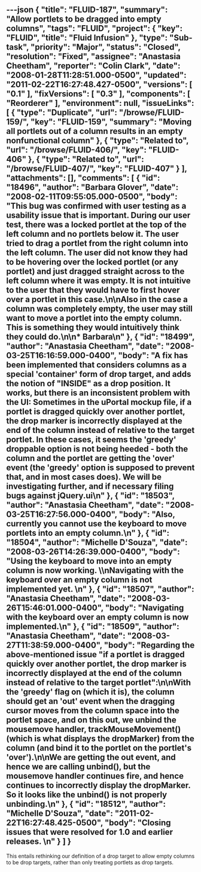 ---json
{
  "title": "FLUID-187",
  "summary": "Allow portlets to be dragged into empty columns",
  "tags": "FLUID",
  "project": {
    "key": "FLUID",
    "title": "Fluid Infusion"
  },
  "type": "Sub-task",
  "priority": "Major",
  "status": "Closed",
  "resolution": "Fixed",
  "assignee": "Anastasia Cheetham",
  "reporter": "Colin Clark",
  "date": "2008-01-28T11:28:51.000-0500",
  "updated": "2011-02-22T16:27:48.427-0500",
  "versions": [
    "0.1"
  ],
  "fixVersions": [
    "0.3"
  ],
  "components": [
    "Reorderer"
  ],
  "environment": null,
  "issueLinks": [
    {
      "type": "Duplicate",
      "url": "/browse/FLUID-159/",
      "key": "FLUID-159",
      "summary": "Moving all portlets out of a column results in an empty nonfunctional column"
    },
    {
      "type": "Related to",
      "url": "/browse/FLUID-406/",
      "key": "FLUID-406"
    },
    {
      "type": "Related to",
      "url": "/browse/FLUID-407/",
      "key": "FLUID-407"
    }
  ],
  "attachments": [],
  "comments": [
    {
      "id": "18496",
      "author": "Barbara Glover",
      "date": "2008-02-11T09:55:05.000-0500",
      "body": "This bug was confirmed with user testing as a usability issue that is important.  During our user test, there was a locked portlet at the top of the left column and no portlets below it.  The user tried to drag a portlet from the right column into the left column.  The user did not know they had to be hovering over the locked portlet (or any portlet) and just dragged straight across to the left column where it was empty.  It is not intuitive to the user that they would have to first hover over a portlet in this case.\n\nAlso in the case a column was completely empty, the user may still want to move a portlet into the empty column.  This is something they would intuitively think they could do.\n\n* Barbara\n"
    },
    {
      "id": "18499",
      "author": "Anastasia Cheetham",
      "date": "2008-03-25T16:16:59.000-0400",
      "body": "A fix has been implemented that considers columns as a special 'container' form of drop target, and adds the notion of \"INSIDE\" as a drop position. It works, but there is an inconsistent problem with the UI: Sometimes in the uPortal mockup file, if a portlet is dragged **quickly** over another portlet, the drop marker is incorrectly displayed at the end of the column instead of relative to the target portlet. In these cases, it seems the 'greedy' droppable option is not being heeded - both the column and the portlet are getting the 'over' event (the 'greedy' option is supposed to prevent that, and in most cases does). We will be investigating further, and if necessary filing bugs against jQuery.ui\n"
    },
    {
      "id": "18503",
      "author": "Anastasia Cheetham",
      "date": "2008-03-25T16:27:56.000-0400",
      "body": "Also, currently you cannot use the keyboard to move portlets into an empty column.\n"
    },
    {
      "id": "18504",
      "author": "Michelle D'Souza",
      "date": "2008-03-26T14:26:39.000-0400",
      "body": "Using the keyboard to move into an empty column is now working. \\\nNavigating with the keyboard over an empty column is not implemented yet.&#x20;\n"
    },
    {
      "id": "18507",
      "author": "Anastasia Cheetham",
      "date": "2008-03-26T15:46:01.000-0400",
      "body": "Navigating with the keyboard over an empty column is now implemented.\n"
    },
    {
      "id": "18509",
      "author": "Anastasia Cheetham",
      "date": "2008-03-27T11:38:59.000-0400",
      "body": "Regarding the above-mentioned issue \"if a portlet is dragged **quickly** over another portlet, the drop marker is incorrectly displayed at the end of the column instead of relative to the target portlet\":\n\nWith the 'greedy' flag on (which it is), the column should get an 'out' event when the dragging cursor moves from the column space into the portlet space, and on this out, we unbind the mousemove handler, trackMouseMovement() (which is what displays the dropMarker) from the column (and bind it to the portlet on the portlet's 'over').\n\nWe **are** getting the out event, and hence we are calling unbind(), but the mousemove handler continues fire, and hence continues to incorrectly display the dropMarker. So it looks like the unbind() is not properly unbinding.\n"
    },
    {
      "id": "18512",
      "author": "Michelle D'Souza",
      "date": "2011-02-22T16:27:48.425-0500",
      "body": "Closing issues that were resolved for 1.0 and earlier releases.&#x20;\n"
    }
  ]
}
---
This entails rethinking our definition of a drop target to allow empty columns to be drop targets, rather than only treating portlets as drop targets.

        